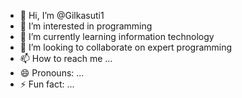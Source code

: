 - 👋 Hi, I’m @Gilkasuti1
- 👀 I’m interested in programming 
- 🌱 I’m currently learning information technology 
- 💞️ I’m looking to collaborate on  expert programming 
- 📫 How to reach me ...
- 😄 Pronouns: ...
- ⚡ Fun fact: ...

<!---
Gilkasuti1/Gilkasuti1 is a ✨ special ✨ repository because its `README.md` (this file) appears on your GitHub profile.
You can click the Preview link to take a look at your changes.
--->
